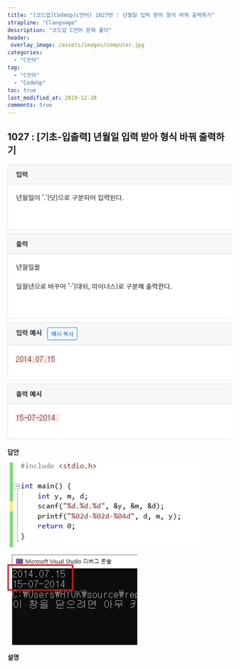 ```yaml
---
title: "[코드업]CodeUp(c언어) 1027번 : 년월일 입력 받아 형식 바꿔 출력하기"
strapline: "Clanguage"
description: "코드업 C언어 문제 풀이"
header:
 overlay_image: /assets/images/computer.jpg
categories:
  - "C언어"
tag:
  - "C언어"
  - "CodeUp"
toc: true
last_modified_at: 2019-12-20
comments: true
---
```


## 1027 : [기초-입출력] 년월일 입력 받아 형식 바꿔 출력하기

![c1027](/assets/images/c1027.jpg)

**답안**<br>

![c1027](/assets/images/c1027-2.jpg)

![c1027](/assets/images/c1027-1.jpg)

**설명**







